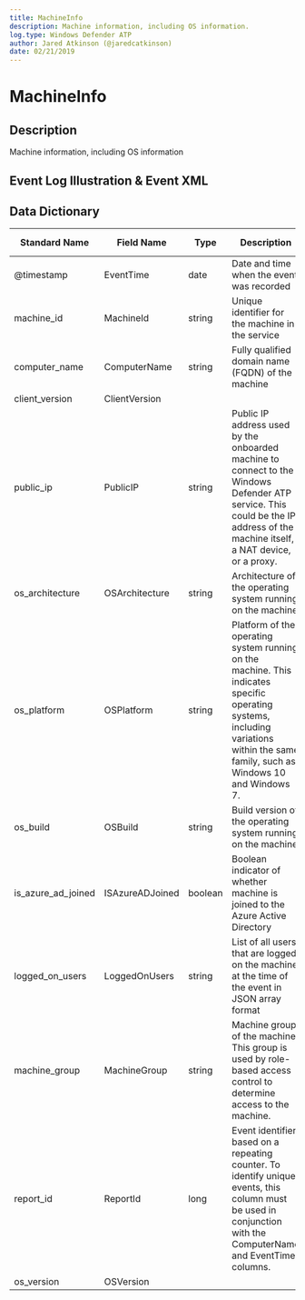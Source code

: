 ```yaml
---
title: MachineInfo
description: Machine information, including OS information.
log.type: Windows Defender ATP
author: Jared Atkinson (@jaredcatkinson)
date: 02/21/2019
---
```


# MachineInfo

## Description
Machine information, including OS information

## Event Log Illustration & Event XML

## Data Dictionary
|	Standard Name	|	Field Name	|	Type	|	Description	|	Sample Value	|
|	-------------	|	----------	|	----	|	-----------	|	------------	|
|	@timestamp	|	EventTime	|	date	|	Date and time when the event was recorded	|		|
|	machine_id	|	MachineId	|	string	|	Unique identifier for the machine in the service	|		|
|	computer_name	|	ComputerName	|	string	|	Fully qualified domain name (FQDN) of the machine	|		|
|	client_version	|	ClientVersion	|		|		|		|
|	public_ip	|	PublicIP	|	string	|	Public IP address used by the onboarded machine to connect to the Windows Defender ATP service. This could be the IP address of the machine itself, a NAT device, or a proxy.	|		|
|	os_architecture	|	OSArchitecture	|	string	|	Architecture of the operating system running on the machine	|		|
|	os_platform	|	OSPlatform	|	string	|	Platform of the operating system running on the machine. This indicates specific operating systems, including variations within the same family, such as Windows 10 and Windows 7.	|		|
|	os_build	|	OSBuild	|	string	|	Build version of the operating system running on the machine	|		|
|	is_azure_ad_joined	|	ISAzureADJoined	|	boolean	|	Boolean indicator of whether machine is joined to the Azure Active Directory	|		|
|	logged_on_users	|	LoggedOnUsers	|	string	|	List of all users that are logged on the machine at the time of the event in JSON array format	|		|
|	machine_group	|	MachineGroup	|	string	|	Machine group of the machine. This group is used by role-based access control to determine access to the machine.	|		|
|	report_id	|	ReportId	|	long	|	Event identifier based on a repeating counter. To identify unique events, this column must be used in conjunction with the ComputerName and EventTime columns.	|		|
|	os_version	|	OSVersion	|		|		|		|
